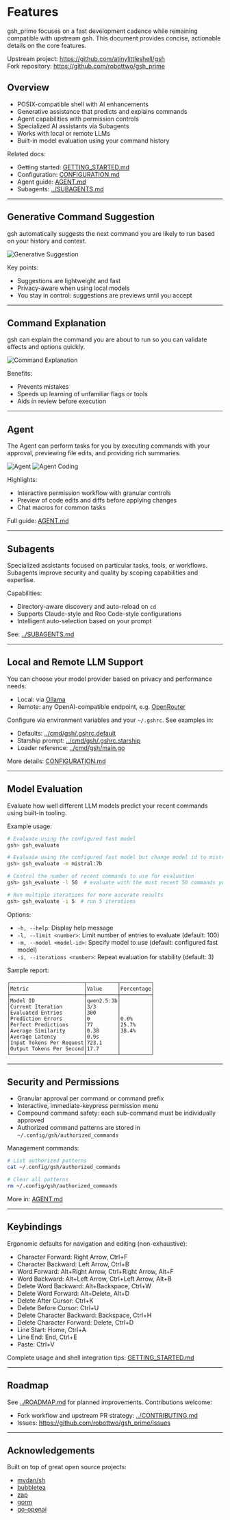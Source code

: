# Features

gsh_prime focuses on a fast development cadence while remaining compatible with upstream gsh. This document provides concise, actionable details on the core features.

Upstream project: https://github.com/atinylittleshell/gsh  
Fork repository: https://github.com/robottwo/gsh_prime

## Overview

- POSIX-compatible shell with AI enhancements
- Generative assistance that predicts and explains commands
- Agent capabilities with permission controls
- Specialized AI assistants via Subagents
- Works with local or remote LLMs
- Built-in model evaluation using your command history

Related docs:
- Getting started: [GETTING_STARTED.md](GETTING_STARTED.md)
- Configuration: [CONFIGURATION.md](CONFIGURATION.md)
- Agent guide: [AGENT.md](AGENT.md)
- Subagents: [../SUBAGENTS.md](../SUBAGENTS.md)

---

## Generative Command Suggestion

gsh automatically suggests the next command you are likely to run based on your history and context.

![Generative Suggestion](../assets/prediction.gif)

Key points:
- Suggestions are lightweight and fast
- Privacy-aware when using local models
- You stay in control: suggestions are previews until you accept

---

## Command Explanation

gsh can explain the command you are about to run so you can validate effects and options quickly.

![Command Explanation](../assets/explanation.gif)

Benefits:
- Prevents mistakes
- Speeds up learning of unfamiliar flags or tools
- Aids in review before execution

---

## Agent

The Agent can perform tasks for you by executing commands with your approval, previewing file edits, and providing rich summaries.

![Agent](../assets/agent.gif)
![Agent Coding](../assets/agent_coding.gif)

Highlights:
- Interactive permission workflow with granular controls
- Preview of code edits and diffs before applying changes
- Chat macros for common tasks

Full guide: [AGENT.md](AGENT.md)

---

## Subagents

Specialized assistants focused on particular tasks, tools, or workflows. Subagents improve security and quality by scoping capabilities and expertise.

Capabilities:
- Directory-aware discovery and auto-reload on `cd`
- Supports Claude-style and Roo Code-style configurations
- Intelligent auto-selection based on your prompt

See: [../SUBAGENTS.md](../SUBAGENTS.md)

---

## Local and Remote LLM Support

You can choose your model provider based on privacy and performance needs:

- Local: via [Ollama](https://ollama.com/)
- Remote: any OpenAI-compatible endpoint, e.g. [OpenRouter](https://openrouter.ai/)

Configure via environment variables and your `~/.gshrc`. See examples in:
- Defaults: [../cmd/gsh/.gshrc.default](../cmd/gsh/.gshrc.default)
- Starship prompt: [../cmd/gsh/.gshrc.starship](../cmd/gsh/.gshrc.starship)
- Loader reference: [../cmd/gsh/main.go](../cmd/gsh/main.go)

More details: [CONFIGURATION.md](CONFIGURATION.md)

---

## Model Evaluation

Evaluate how well different LLM models predict your recent commands using built-in tooling.

Example usage:

```bash
# Evaluate using the configured fast model
gsh> gsh_evaluate

# Evaluate using the configured fast model but change model id to mistral:7b
gsh> gsh_evaluate -m mistral:7b

# Control the number of recent commands to use for evaluation
gsh> gsh_evaluate -l 50  # evaluate with the most recent 50 commands you ran

# Run multiple iterations for more accurate results
gsh> gsh_evaluate -i 5  # run 5 iterations
```

Options:
- `-h, --help`: Display help message
- `-l, --limit <number>`: Limit number of entries to evaluate (default: 100)
- `-m, --model <model-id>`: Specify model to use (default: configured fast model)
- `-i, --iterations <number>`: Repeat evaluation for stability (default: 3)

Sample report:

```
┌────────────────────────┬──────────┬──────────┐
│Metric                  │Value     │Percentage│
├────────────────────────┼──────────┼──────────┤
│Model ID                │qwen2.5:3b│          │
│Current Iteration       │3/3       │          │
│Evaluated Entries       │300       │          │
│Prediction Errors       │0         │0.0%      │
│Perfect Predictions     │77        │25.7%     │
│Average Similarity      │0.38      │38.4%     │
│Average Latency         │0.9s      │          │
│Input Tokens Per Request│723.1     │          │
│Output Tokens Per Second│17.7      │          │
└────────────────────────┴──────────┴──────────┘
```

---

## Security and Permissions

- Granular approval per command or command prefix
- Interactive, immediate-keypress permission menu
- Compound command safety: each sub-command must be individually approved
- Authorized command patterns are stored in `~/.config/gsh/authorized_commands`

Management commands:

```bash
# List authorized patterns
cat ~/.config/gsh/authorized_commands

# Clear all patterns
rm ~/.config/gsh/authorized_commands
```

More in: [AGENT.md](AGENT.md)

---

## Keybindings

Ergonomic defaults for navigation and editing (non-exhaustive):
- Character Forward: Right Arrow, Ctrl+F
- Character Backward: Left Arrow, Ctrl+B
- Word Forward: Alt+Right Arrow, Ctrl+Right Arrow, Alt+F
- Word Backward: Alt+Left Arrow, Ctrl+Left Arrow, Alt+B
- Delete Word Backward: Alt+Backspace, Ctrl+W
- Delete Word Forward: Alt+Delete, Alt+D
- Delete After Cursor: Ctrl+K
- Delete Before Cursor: Ctrl+U
- Delete Character Backward: Backspace, Ctrl+H
- Delete Character Forward: Delete, Ctrl+D
- Line Start: Home, Ctrl+A
- Line End: End, Ctrl+E
- Paste: Ctrl+V

Complete usage and shell integration tips: [GETTING_STARTED.md](GETTING_STARTED.md)

---

## Roadmap

See [../ROADMAP.md](../ROADMAP.md) for planned improvements. Contributions welcome:
- Fork workflow and upstream PR strategy: [../CONTRIBUTING.md](../CONTRIBUTING.md)
- Issues: https://github.com/robottwo/gsh_prime/issues

---

## Acknowledgements

Built on top of great open source projects:
- [mvdan/sh](https://github.com/mvdan/sh)
- [bubbletea](https://github.com/charmbracelet/bubbletea)
- [zap](https://github.com/uber-go/zap)
- [gorm](https://github.com/go-gorm/gorm)
- [go-openai](https://github.com/sashabaranov/go-openai)
